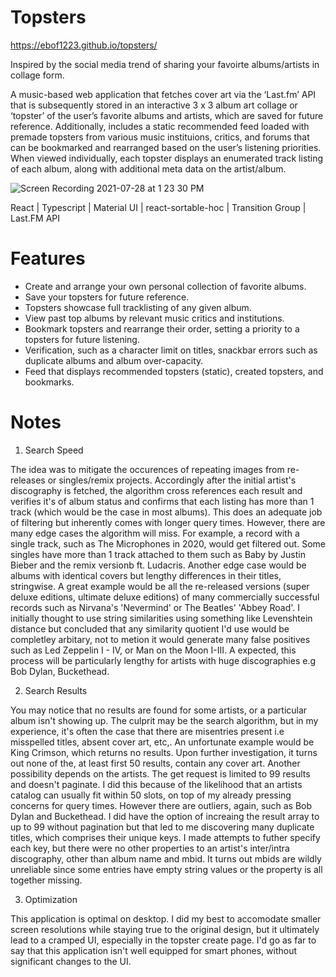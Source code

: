 # Topsters 

https://ebof1223.github.io/topsters/

Inspired by the social media trend of sharing your favoirte albums/artists in collage form. 

A music-based web application that fetches cover art via the ‘Last.fm’ API that is subsequently stored in an interactive 3 x 3 album art collage or ‘topster’ of the user’s favorite albums and artists, which are saved for future reference. Additionally, includes a static recommended feed loaded with premade topsters from various music instituions, critics, and forums that can be bookmarked and rearranged based on the user’s listening priorities. When viewed individually, each topster displays an enumerated track listing of each album, along with additional meta data on the artist/album.


![Screen Recording 2021-07-28 at 1 23 30 PM](https://user-images.githubusercontent.com/66833914/127378471-500b7e22-4e99-4f0f-ac64-909f0bd97c5a.gif)



  React |
  Typescript |
  Material UI |
  react-sortable-hoc |
  Transition Group |
  Last.FM API
  
  # Features
  * Create and arrange your own personal collection of favorite albums.
  * Save your topsters for future reference.
  * Topsters showcase full tracklisting of any given album.
  * View past top albums by relevant music critics and institutions.
  * Bookmark topsters and rearrange their order, setting a priority to a topsters for future listening.
  * Verification, such as a character limit on titles, snackbar errors such as duplicate albums and album over-capacity.
  * Feed that displays recommended topsters (static), created topsters, and bookmarks.
  
  # Notes
  
  1. Search Speed

  The idea was to mitigate the occurences of repeating images from re-releases or singles/remix projects. Accordingly after the initial artist's discography is fetched, the algorithm cross references each result and verifies it's of album status and confirms that each listing has more than 1 track (which would be the case in most albums). This does an adequate job of filtering but inherently comes with longer query times. However, there are many edge cases the algorithm will miss. For example, a record with a single track, such as The Microphones in 2020, would get filtered out. Some singles have more than 1 track attached to them such as Baby by Justin Bieber and the remix versionb ft. Ludacris. Another edge case would be albums with identical covers but lengthy differences in their titles, stringwise. A great example would be all the re-released versions (super deluxe editions, ultimate deluxe editions) of many commercially successful records such as Nirvana's 'Nevermind' or The Beatles' 'Abbey Road'. I initially thought to use string similarities using something like Levenshtein distance but concluded that any similarity quotient I'd use would be completley arbitary, not to metion it would generate many false positives such as Led Zeppelin I - IV, or Man on the Moon I-III. A expected, this process will be particularly lengthy for artists with huge discographies e.g Bob Dylan, Buckethead.
  
 2. Search Results
 
  You may notice that no results are found for some artists, or a particular album isn't showing up. The culprit may be the search algorithm, but in my experience, it's often the case that there are misentries present i.e misspelled titles, absent cover art, etc,. An unfortunate example would be King Crimson, which returns no results. Upon further investigation, it turns out none of the, at least first 50 results, contain any cover art. Another possibility depends on the artists. The get request is limited to 99 results and doesn't paginate. I did this because of the likelihood that an artists catalog can usually fit within 50 slots, on top of my already pressing concerns for query times. However there are outliers, again, such as Bob Dylan and Buckethead. I did have the option of increaing the result array to up to 99 without pagination but that led to me discovering many duplicate titles, which comprises their unique keys. I made attempts to futher specify each key, but there were no other properties to an artist's inter/intra discography, other than album name and mbid. It turns out mbids are wildly unreliable since some entries have empty string values or the property is all together missing.
 

 3. Optimization

  This application is optimal on desktop. I did my best to accomodate smaller screen resolutions while staying true to the original design, but it ultimately lead to a cramped UI, especially in the topster create page. I'd go as far to say that this application isn't well equipped for smart phones, without significant changes to the UI.
